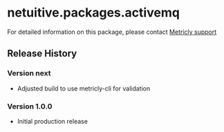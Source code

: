 # netuitive.packages.activemq

For detailed information on this package, please contact [Metricly support](https://support.metricly.com)

## Release History

### Version next

* Adjusted build to use metricly-cli for validation

### Version 1.0.0

* Initial production release
